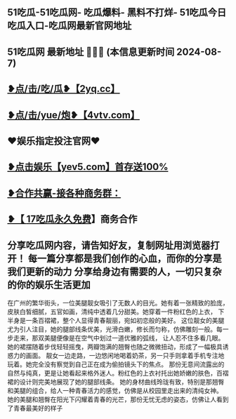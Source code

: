 51吃瓜-51吃瓜网- 吃瓜爆料- 黑料不打烊- 51吃瓜今日吃瓜入口-吃瓜网最新官网地址
 -------------------------------------
51吃瓜网 最新地址 🍉🍉🍉 (本信息更新时间 2024-08-7)
-----------------------------------------
<a href="https://2yq.cc">❥点/击/吃/瓜❥【2yq.cc】</a>
-----------------------------------------
<a href="https://4vtv.com">❥点/击/yue/炮❥【4vtv.com】</a> 
-----------------------------------------
♥️娱乐指定投注官网♥️
-----------------------------------------
<a href="https://yev5.com ">❥点击娱乐【yev5.com】首存送100%
 -------------------------------------
❥合作共赢-接各种商务群：
 -------------------------------------
❥【 <a href="https://t.me/GM_51cg1">17吃瓜永久免费</a>】商务合作
 -------------------------------------
分享吃瓜网内容，请告知好友，复制网址用浏览器打开！ 每一篇分享都是我们创作的心血，而你的分享是我们更新的动力
分享给身边有需要的人，一切只复杂的你的娱乐生活更加
 ------------------------------------
在广州的繁华街头，一位美腿靓女吸引了无数人的目光。她有着一张精致的脸庞，皮肤白皙细腻，五官如画，清纯中透着几分甜美。她穿着一件粉红色的上衣，
下半身是一条百褶裙，整个人显得青春靓丽，宛如初恋般的美好。
这位靓女的美腿尤为引人注目，她的腿部线条优美，光滑白嫩，修长而匀称，仿佛雕刻一般。每一步走来，那双美腿便像是在空气中划过一道优雅的弧线，
让人忍不住多看几眼。她的裙摆随着步伐轻轻摇曳，两瓣饱满的翘臀也随之微微扭动，形成了一幅极具诱惑力的画面。
靓女一边走路，一边悠闲地喝着奶茶，另一只手则拿着手机专注地玩着。她完全没有察觉到自己正在成为偷拍镜头下的焦点。
那份无意间流露出的自然与纯真，更是让她看起来格外迷人。粉红色的上衣衬托出她娇嫩的肤色，百褶裙的设计则完美地展现了她的腿部线条。
她的身材曲线玲珑有致，特别是那翘臀和美腿的组合，给人一种青春活力的感觉，仿佛是从校园里走出来的清纯女神。
她的美腿和翘臀在阳光下闪耀着青春的光芒，那份无忧无虑的姿态，仿佛让人看到了青春最美好的样子

